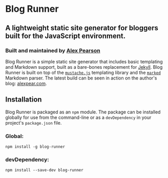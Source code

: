 # Blog Runner

## A lightweight static site generator for bloggers built for the JavaScript environment.

### Built and maintained by [Alex Pearson](https://alexpear.com)


Blog Runner is a simple static site generator that includes basic templating and Markdown support, built as a bare-bones replacement for [Jekyll](http://jekyllrb.com). Blog Runner is built on top of the [`mustache.js`](https://github.com/janl/mustache.js/) templating library and the [`marked`](https://github.com/chjj/marked) Markdown parser. The latest build can be seen in action on the author's blog: [alexpear.com](https://alexpear.com).


## Installation

Blog Runner is packaged as an `npm` module. The package can be installed globally for use from the command-line or as a `devDependency` in your project's `package.json` file.

### Global: 

```shell
npm install -g blog-runner
```

### devDependency: 

```shell
npm install --save-dev blog-runner
```

